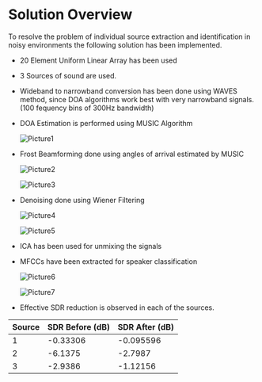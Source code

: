 # Solution Overview

To resolve the problem of individual source extraction and identification in noisy environments the following solution has been implemented. 
- 20 Element Uniform Linear Array has been used

- 3 Sources of sound are used.
  
- Wideband to narrowband conversion has been done using WAVES method, since DOA algorithms work best with very narrowband signals. (100 fequency bins of 300Hz bandwidth)
  
- DOA Estimation is performed using MUSIC Algorithm
  
   ![Picture1](https://github.com/user-attachments/assets/d4ce38f8-3672-4012-846f-aacea1c174d3)
  
- Frost Beamforming done using angles of arrival estimated by MUSIC
  
  ![Picture2](https://github.com/user-attachments/assets/650fb873-62d2-40b1-9a18-b2cd05c878cf)
  
  ![Picture3](https://github.com/user-attachments/assets/9c8b99aa-3eb9-4490-bba9-276e0bb9f250)
  
- Denoising done using Wiener Filtering

  ![Picture4](https://github.com/user-attachments/assets/ce1124f6-0ee5-4f39-a586-0442f3f08ab1)
  
  ![Picture5](https://github.com/user-attachments/assets/ea3f921a-7db1-40b8-870a-3c1c36eae9a6)

- ICA has been used for unmixing the signals

- MFCCs have been extracted for speaker classification

  ![Picture6](https://github.com/user-attachments/assets/5fe289aa-1f53-4ae1-b265-084743a57c24)

  ![Picture7](https://github.com/user-attachments/assets/6b931320-d6ea-47f1-bdba-23e0f7812ae0)

- Effective SDR reduction is observed in each of the sources.

| Source | SDR Before (dB) | SDR After (dB) |
|--------|-----------------|----------------|
| 1      | -0.33306        | -0.095596      |
| 2      | -6.1375         | -2.7987        |
| 3      | -2.9386         | -1.12156       |

